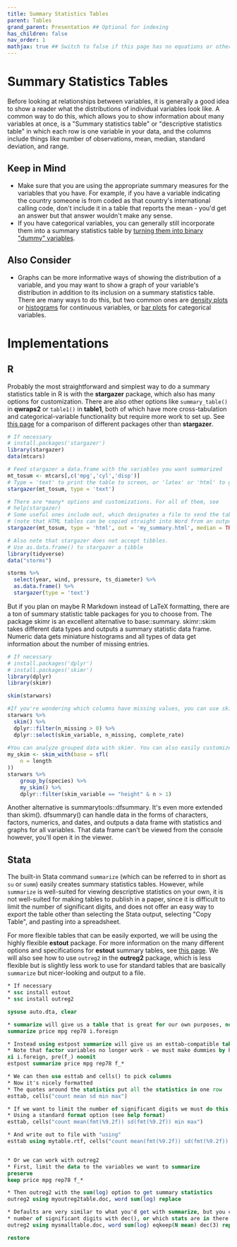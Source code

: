 ```yaml
---
title: Summary Statistics Tables
parent: Tables
grand_parent: Presentation ## Optional for indexing
has_children: false
nav_order: 1
mathjax: true ## Switch to false if this page has no equations or other math rendering.
---
```


# Summary Statistics Tables

Before looking at relationships between variables, it is generally a good idea to show a reader what the distributions of individual variables look like. A common way to do this, which allows you to show information about many variables at once, is a "Summary statistics table" or "descriptive statistics table" in which each row is one variable in your data, and the columns include things like number of observations, mean, median, standard deviation, and range.

## Keep in Mind

- Make sure that you are using the appropriate summary measures for the variables that you have. For example, if you have a variable indicating the country someone is from coded as that country's international calling code, don't include it in a table that reports the mean - you'd get an answer but that answer wouldn't make any sense.
- If you have categorical variables, you can generally still incorporate them into a summary statistics table by [turning them into binary "dummy" variables](https://lost-stats.github.io/Data_Manipulation/creating_dummies.html).

## Also Consider

- Graphs can be more informative ways of showing the distribution of a variable, and you may want to show a graph of your variable's distribution in addition to its inclusion on a summary statistics table. There are many ways to do this, but two common ones are [density plots](https://lost-stats.github.io/Presentation/Density_Plots.html) or [histograms](https://lost-stats.github.io/Presentation/Histograms.html) for continuous variables, or [bar plots](https://lost-stats.github.io/Presentation/Bar_Plots.html) for categorical variables.

# Implementations

## R

Probably the most straightforward and simplest way to do a summary statistics table in R is with the **stargazer** package, which also has many options for customization. There are also other options like `summary_table()` in **qwraps2** or `table1()` in **table1**, both of which have more cross-tabulation and categorical-variable functionality but require more work to set up. See [this page](https://thatdatatho.com/2018/08/20/easily-create-descriptive-summary-statistic-tables-r-studio/) for a comparison of different packages other than **stargazer**.

```r
# If necessary
# install.packages('stargazer')
library(stargazer)
data(mtcars)

# Feed stargazer a data.frame with the variables you want summarized
mt_tosum <- mtcars[,c('mpg','cyl','disp')]
# Type = 'text' to print the table to screen, or 'latex' or 'html' to get LaTeX or HTML tables
stargazer(mt_tosum, type = 'text')

# There are *many* options and customizations. For all of them, see
# help(stargazer)
# Some useful ones include out, which designates a file to send the table to
# (note that HTML tables can be copied straight into Word from an output file)
stargazer(mt_tosum, type = 'html', out = 'my_summary.html', median = TRUE)

# Also note that stargazer does not accept tibbles.
# Use as.data.frame() to stargazer a tibble
library(tidyverse)
data("storms")

storms %>%
  select(year, wind, pressure, ts_diameter) %>%
  as.data.frame() %>%
  stargazer(type = 'text')  
```

But if you plan on maybe R Markdown instead of LaTeX formatting, there are a ton of summary statistic table packages for you to choose from. The package skimr is an excellent alternative to base::summary. skimr::skim takes different data types and outputs a summary statistic data frame. Numeric data gets miniature histograms and all types of data get information about the number of missing entries.

```r
# If necessary
# install.packages('dplyr')
# install.packages('skimr')
library(dplyr)
library(skimr)

skim(starwars)

#If you're wondering which columns have missing values, you can use skim() in a pipeline.
starwars %>%
  skim() %>%
  dplyr::filter(n_missing > 0) %>%
  dplyr::select(skim_variable, n_missing, complete_rate)
  
#You can analyze grouped data with skimr. You can also easily customize the output table using skim_with().
my_skim <- skim_with(base = sfl(
    n = length
))
starwars %>%
    group_by(species) %>%
    my_skim() %>%
    dplyr::filter(skim_variable == "height" & n > 1)

```

Another alternative is summarytools::dfsummary. It's even more extended than skim(). dfsummary() can handle data in the forms of characters, factors, numerics, and dates, and outputs a data frame with statistics and graphs for all variables. That data frame can't be viewed from the console however, you'll open it in the viewer.

## Stata

The built-in Stata command `summarize` (which can be referred to in short as `su` or `summ`) easily creates summary statistics tables. However, while `summarize` is well-suited for viewing descriptive statistics on your own, it is not well-suited for making tables to publish in a paper, since it is difficult to limit the number of significant digits, and does not offer an easy way to export the table other than selecting the Stata output, selecting "Copy Table", and pasting into a spreadsheet.

For more flexible tables that can be easily exported, we will be using the highly flexible **estout** package. For more information on the many different options and specifications for **estout** summary tables, see [this page](http://repec.org/bocode/e/estout/estpost.html). We will also see how to use `outreg2` in the **outreg2** package, which is less flexible but is slightly less work to use for standard tables that are basically `summarize` but nicer-looking and output to a file.

```stata
* If necessary
* ssc install estout
* ssc install outreg2

sysuse auto.dta, clear

* summarize will give us a table that is great for our own purposes, not so much for exporting
summarize price mpg rep78 i.foreign

* Instead using estpost summarize will give us an esttab-compatible table
* Note that factor variables no longer work - we must make dummies by hand
xi i.foreign, pre(f_) noomit
estpost summarize price mpg rep78 f_*

* We can then use esttab and cells() to pick columns
* Now it's nicely formatted
* The quotes around the statistics put all the statistics in one row 
esttab, cells("count mean sd min max")

* If we want to limit the number of significant digits we must do this stat by stat
* Using a standard format option (see help format)
esttab, cells("count mean(fmt(%9.2f)) sd(fmt(%9.2f)) min max")

* And write out to file with "using"
esttab using mytable.rtf, cells("count mean(fmt(%9.2f)) sd(fmt(%9.2f)) min max") replace


* Or we can work with outreg2
* First, limit the data to the variables we want to summarize
preserve
keep price mpg rep78 f_*

* Then outreg2 with the sum(log) option to get summary statistics
outreg2 using myoutreg2table.doc, word sum(log) replace

* Defaults are very similar to what you'd get with summarize, but you can do things like change
* number of significant digits with dec(), or which stats are in there with eqkeep()
outreg2 using mysmalltable.doc, word sum(log) eqkeep(N mean) dec(3) replace

restore
```
